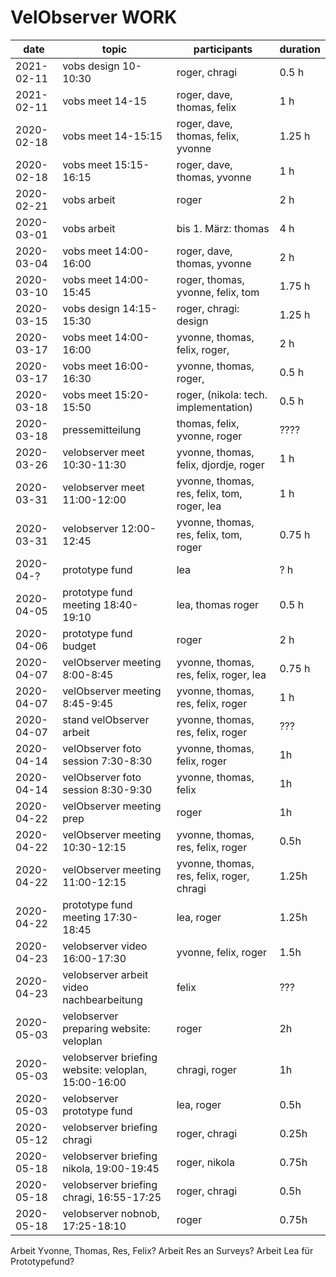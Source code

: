 # VelObserver WORK

| date          | topic | participants | duration |
| --- | --- | --- | --- |
| 2021-02-11 | vobs design 10-10:30| roger, chragi | 0.5 h |
| 2021-02-11 | vobs meet 14-15| roger, dave, thomas, felix | 1 h |
| 2020-02-18 | vobs meet 14-15:15 | roger, dave, thomas, felix, yvonne | 1.25 h |
| 2020-02-18 | vobs meet 15:15-16:15 | roger, dave, thomas, yvonne | 1 h |
| 2020-02-21 | vobs arbeit | roger | 2 h |
| 2020-03-01 | vobs arbeit | bis 1. März: thomas | 4 h |
| 2020-03-04 | vobs meet 14:00-16:00 | roger, dave, thomas, yvonne | 2 h |
| 2020-03-10 | vobs meet 14:00-15:45 | roger, thomas, yvonne, felix, tom | 1.75 h |
| 2020-03-15 | vobs design 14:15-15:30 | roger, chragi: design | 1.25 h |
| 2020-03-17 | vobs meet 14:00-16:00 | yvonne, thomas, felix, roger,  | 2 h |
| 2020-03-17 | vobs meet 16:00-16:30 | yvonne, thomas, roger,  | 0.5 h |
| 2020-03-18 | vobs meet 15:20-15:50 | roger, (nikola: tech. implementation) | 0.5 h |
| 2020-03-18 | pressemitteilung | thomas, felix, yvonne, roger | ???? |
| 2020-03-26 | velobserver meet 10:30-11:30 | yvonne, thomas, felix, djordje, roger | 1 h |
| 2020-03-31 | velobserver meet 11:00-12:00 | yvonne, thomas, res, felix, tom, roger, lea | 1 h |
| 2020-03-31 | velobserver 12:00-12:45 | yvonne, thomas, res, felix, tom, roger | 0.75 h |
| 2020-04-? | prototype fund | lea | ? h |
| 2020-04-05 | prototype fund meeting 18:40-19:10 | lea, thomas roger | 0.5 h |
| 2020-04-06 | prototype fund budget | roger | 2 h |
| 2020-04-07 | velObserver meeting 8:00-8:45 | yvonne, thomas, res, felix, roger, lea | 0.75 h |
| 2020-04-07 | velObserver meeting 8:45-9:45 | yvonne, thomas, res, felix, roger | 1 h |
| 2020-04-07 | stand velObserver arbeit | yvonne, thomas, res, felix, roger | ??? |
| 2020-04-14 | velObserver foto session 7:30-8:30 | yvonne, thomas, felix, roger | 1h |
| 2020-04-14 | velObserver foto session 8:30-9:30 | yvonne, thomas, felix | 1h |
| 2020-04-22 | velObserver meeting prep | roger | 1h |
| 2020-04-22 | velObserver meeting 10:30-12:15 | yvonne, thomas, res, felix, roger | 0.5h |
| 2020-04-22 | velObserver meeting 11:00-12:15 | yvonne, thomas, res, felix, roger, chragi | 1.25h |
| 2020-04-22 | prototype fund meeting 17:30-18:45 | lea, roger | 1.25h |
| 2020-04-23 | velobserver video 16:00-17:30 | yvonne, felix, roger | 1.5h |
| 2020-04-23 | velobserver arbeit video nachbearbeitung | felix | ??? |
| 2020-05-03 | velobserver preparing website: veloplan | roger | 2h |
| 2020-05-03 | velobserver briefing website: veloplan, 15:00-16:00 | chragi, roger | 1h |
| 2020-05-03 | velobserver prototype fund | lea, roger | 0.5h |
| 2020-05-12 | velobserver briefing chragi | roger, chragi | 0.25h |
| 2020-05-18 | velobserver briefing nikola, 19:00-19:45 | roger, nikola | 0.75h |
| 2020-05-18 | velobserver briefing chragi, 16:55-17:25 | roger, chragi | 0.5h |
| 2020-05-18 | velobserver nobnob, 17:25-18:10 | roger | 0.75h |

Arbeit Yvonne, Thomas, Res, Felix? 
Arbeit Res an Surveys? 
Arbeit Lea für Prototypefund?
